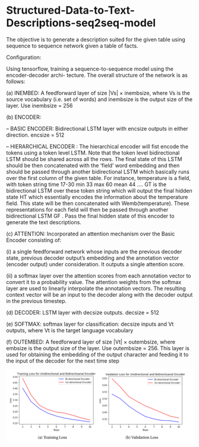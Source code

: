 # Structured-Data-to-Text-Descriptions-seq2seq-model

The objective is to generate a description suited for the given table using sequence to sequence network given a table of facts.

Configuration:

Using tensorflow, training a sequence-to-sequence model using the encoder-decoder archi-
tecture. The overall structure of the network is as follows:

(a) INEMBED: A feedforward layer of size |Vs| × inembsize, where Vs is the source
vocabulary (i.e. set of words) and inembsize is the output size of the layer. Use
inembsize = 256

(b) ENCODER:

– BASIC ENCODER: Bidirectional LSTM layer with encsize outputs in either direction. encsize = 512

– HIERARCHICAL ENCODER : The hierarchical encoder will fist encode the tokens using a token level LSTM. Note
that the token level bidirectional LSTM should be shared across all the rows. The final state of this LSTM should be then concatenated with the ‘field’ word embedding and then should be passed through another bidirectional LSTM which basically runs over the first column of the given table. For instance, temperature is a field, with token string time 17-30 min 33
max 60 mean 44 .... GT is the bidirectional LSTM over these token string which will output the final hidden state HT which essentially encodes the information about the temperature field. This state will be then concatenated
with Wemb(temperature). These representations for each field will then be passed through another bidirectional LSTM GF . Pass the final hidden state of this encoder to generate the text descriptions.

(c) ATTENTION: Incorporated an attention mechanism over the Basic Encoder consisting of: 

(i) a single feedforward network whose inputs are the previous decoder state, previous decoder output’s embedding and
the annotation vector (encoder output) under consideration. It outputs a single
attention score. 

(ii) a softmax layer over the attention scores from each annotation
vector to convert it to a probability value. The attention weights from the softmax
layer are used to linearly interpolate the annotation vectors. The resulting context
vector will be an input to the decoder along with the decoder output in the
previous timestep.

(d) DECODER: LSTM layer with decsize outputs. decsize = 512

(e) SOFTMAX: softmax layer for classification: decsize inputs and Vt outputs, where Vt is the target language vocabulary

(f) OUTEMBED: A feedforward layer of size |Vt| × outembsize, where embsize
is the output size of the layer. Use outembsize = 256. This layer is used for
obtaining the embedding of the output character and feeding it to the input of
the decoder for the next time step

![Test Image 1](https://github.com/monika58/Structured-Data-to-Text-Descriptions-seq2seq-model/blob/master/Compare%20loss%20rate%20between%20unidirectional%20and%20bidirectional%20encoder.png)
